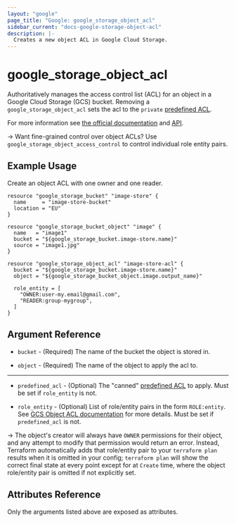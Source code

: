 ```yaml
---
layout: "google"
page_title: "Google: google_storage_object_acl"
sidebar_current: "docs-google-storage-object-acl"
description: |-
  Creates a new object ACL in Google Cloud Storage.
---
```


# google\_storage\_object\_acl

Authoritatively manages the access control list (ACL) for an object in a Google
Cloud Storage (GCS) bucket. Removing a `google_storage_object_acl` sets the
acl to the `private` [predefined ACL](https://cloud.google.com/storage/docs/access-control#predefined-acl).

For more information see
[the official documentation](https://cloud.google.com/storage/docs/access-control/lists) 
and 
[API](https://cloud.google.com/storage/docs/json_api/v1/objectAccessControls).

-> Want fine-grained control over object ACLs? Use `google_storage_object_access_control` to control individual
role entity pairs.

## Example Usage

Create an object ACL with one owner and one reader.

```hcl
resource "google_storage_bucket" "image-store" {
  name     = "image-store-bucket"
  location = "EU"
}

resource "google_storage_bucket_object" "image" {
  name   = "image1"
  bucket = "${google_storage_bucket.image-store.name}"
  source = "image1.jpg"
}

resource "google_storage_object_acl" "image-store-acl" {
  bucket = "${google_storage_bucket.image-store.name}"
  object = "${google_storage_bucket_object.image.output_name}"

  role_entity = [
    "OWNER:user-my.email@gmail.com",
    "READER:group-mygroup",
  ]
}
```

## Argument Reference

* `bucket` - (Required) The name of the bucket the object is stored in.

* `object` - (Required) The name of the object to apply the acl to.

- - -

* `predefined_acl` - (Optional) The "canned" [predefined ACL](https://cloud.google.com/storage/docs/access-control#predefined-acl) to apply. Must be set if `role_entity` is not.

* `role_entity` - (Optional) List of role/entity pairs in the form `ROLE:entity`. See [GCS Object ACL documentation](https://cloud.google.com/storage/docs/json_api/v1/objectAccessControls) for more details.
Must be set if `predefined_acl` is not.

-> The object's creator will always have `OWNER` permissions for their object, and any attempt to modify that permission would return an error. Instead, Terraform automatically
adds that role/entity pair to your `terraform plan` results when it is omitted in your config; `terraform plan` will show the correct final state at every point except for at
`Create` time, where the object role/entity pair is omitted if not explicitly set.


## Attributes Reference

Only the arguments listed above are exposed as attributes.
